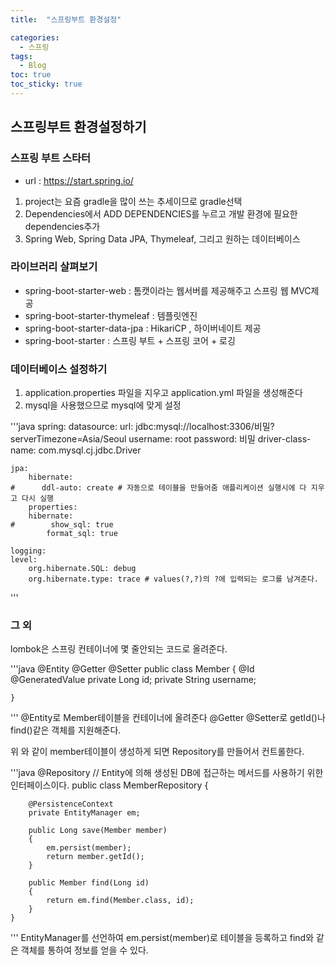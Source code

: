```yaml
---
title:  "스프링부트 환경설정"

categories:
  - 스프링
tags:
  - Blog
toc: true
toc_sticky: true
---
```


## 스프링부트 환경설정하기

### 스프링 부트 스타터

- url : https://start.spring.io/

1. project는 요즘 gradle을 많이 쓰는 추세이므로 gradle선택
2. Dependencies에서 ADD DEPENDENCIES를 누르고 개발 환경에 필요한 dependencies추가
3. Spring Web, Spring Data JPA, Thymeleaf, 그리고 원하는 데이터베이스

### 라이브러리 살펴보기

- spring-boot-starter-web : 톰캣이라는 웹서버를 제공해주고 스프링 웹 MVC제공
- spring-boot-starter-thymeleaf : 템플릿엔진
- spring-boot-starter-data-jpa : HikariCP , 하이버네이트 제공
- spring-boot-starter : 스프링 부트 + 스프링 코어 + 로깅

### 데이터베이스 설정하기

1. application.properties 파일을 지우고 application.yml 파일을 생성해준다
2. mysql을 사용했으므로 mysql에 맞게 설정

'''java
    spring:
    datasource:
        url: jdbc:mysql://localhost:3306/비밀?serverTimezone=Asia/Seoul
        username: root
        password: 비밀
        driver-class-name: com.mysql.cj.jdbc.Driver

    jpa:
        hibernate:
    #      ddl-auto: create # 자동으로 테이블을 만들어줌 애플리케이션 실행시에 다 지우고 다시 실행
        properties:
        hibernate:
    #        show_sql: true
            format_sql: true

    logging:
    level:
        org.hibernate.SQL: debug
        org.hibernate.type: trace # values(?,?)의 ?에 입력되는 로그를 남겨준다.
'''

### 그 외

lombok은 스프링 컨테이너에 몇 줄안되는 코드로 올려준다.

'''java
    @Entity
    @Getter
    @Setter
    public class Member {
        @Id @GeneratedValue
        private Long id;
        private String username;


    }
'''
@Entity로 Member테이블을 컨테이너에 올려준다
@Getter @Setter로 getId()나 find()같은 객체를 지원해준다.

위 와 같이 member테이블이 생성하게 되면 Repository를 만들어서 컨트롤한다.

'''java
    @Repository // Entity에 의해 생성된 DB에 접근하는 메서드를 사용하기 위한 인터페이스이다.
    public class MemberRepository {

        @PersistenceContext
        private EntityManager em;

        public Long save(Member member)
        {
            em.persist(member);
            return member.getId();
        }

        public Member find(Long id)
        {
            return em.find(Member.class, id);
        }
    }

'''
EntityManager를 선언하여 em.persist(member)로 테이블을 등록하고 find와 같은 객체를 통하여 정보를 얻을 수 있다.

